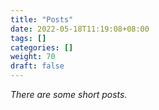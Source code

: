 ```yaml
---
title: "Posts"
date: 2022-05-18T11:19:08+08:00
tags: []
categories: []
weight: 70
draft: false
---
```


<!--more-->

*There are some short posts.*
